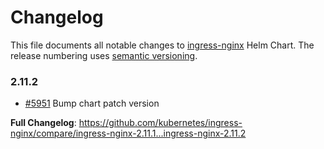 # Changelog

This file documents all notable changes to [ingress-nginx](https://github.com/kubernetes/ingress-nginx) Helm Chart. The release numbering uses [semantic versioning](http://semver.org).

### 2.11.2

* [#5951](https://github.com/kubernetes/ingress-nginx/pull/5951) Bump chart patch version

**Full Changelog**: https://github.com/kubernetes/ingress-nginx/compare/ingress-nginx-2.11.1...ingress-nginx-2.11.2
